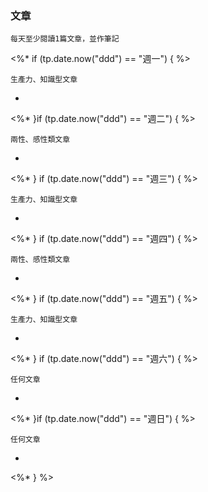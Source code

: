 ### 文章
```note-brown
每天至少閱讀1篇文章，並作筆記
```
<%* if (tp.date.now("ddd") == "週一") { %>
```note-blue
生產力、知識型文章
```
- 
<%* }if (tp.date.now("ddd") == "週二") { %>
```note-blue
兩性、感性類文章
```
- 
<%* } if (tp.date.now("ddd") == "週三") { %>
```note-blue
生產力、知識型文章
```
- 
<%* } if (tp.date.now("ddd") == "週四") { %>
```note-blue
兩性、感性類文章
```
- 
<%* } if (tp.date.now("ddd") == "週五") { %>
```note-blue
生產力、知識型文章
```
- 
<%* } if (tp.date.now("ddd") == "週六") { %>
```note-blue
任何文章
```
- 
<%* }if (tp.date.now("ddd") == "週日") { %>
```note-blue
任何文章
```
- 
<%* } %>